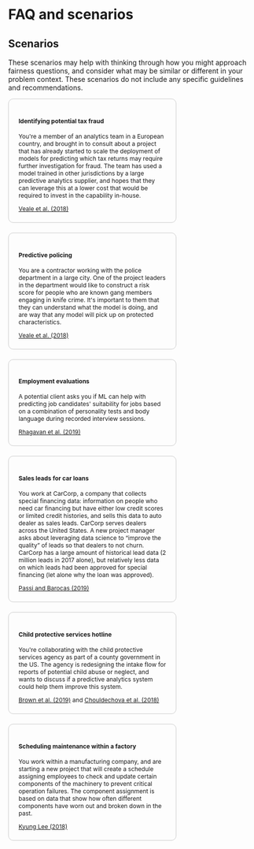 # FAQ and scenarios

## Scenarios
These scenarios may help with thinking through how you might approach fairness questions, and consider what may be similar or different in your problem context.  These scenarios do not include any specific guidelines and recommendations.


<div class="Scenario">
  <h4>Identifying potential tax fraud</h4>
  <p>You're a member of an analytics team in a European country, and brought in to consult about a project that has already started to scale the deployment of models for predicting which tax returns may require further investigation for fraud.  The team has used a model trained in other jurisdictions by a large predictive analytics supplier, and hopes that they can leverage this at a lower cost that would be required to invest in the capability in-house.
  </p>
  <a href="https://arxiv.org/pdf/1802.01029.pdf">Veale et al. (2018)</a>
</div>

<div class="Scenario">
  <h4>Predictive policing</h4>
  <p>You are a contractor working with the police department in a large city.  One of the project leaders in the department would like to construct a risk score for people who are known gang members engaging in knife crime.  It's important to them that they can understand what the model is doing, and are way that any model will pick up on protected characteristics.
  </p>
  <a href="https://arxiv.org/pdf/1802.01029.pdf">Veale et al. (2018)</a>
</div>

<div class="Scenario">
  <h4>Employment evaluations</h4>
  <p>A potential client asks you if ML can help with predicting job candidates' suitability for jobs based on a combination of personality tests and body language during recorded interview sessions.</p>
  <a href="https://arxiv.org/pdf/1906.09208.pdf">Rhagavan et al. (2019)</a>
</div>

<div class="Scenario">
  <h4>Sales leads for car loans</h4>
  <p>You work at CarCorp, a company that collects special financing data: information on people who need car financing but have either low credit scores or limited credit histories, and sells this data to auto dealer as sales leads.  CarCorp  serves dealers across the United States.  A new project manager asks about leveraging data science to “improve the quality” of leads so that dealers to not churn.  CarCorp has a large amount of historical lead data (2 million leads in 2017 alone), but relatively less data on which leads had been approved for special financing (let alone why the loan was approved).
  </p>
  <a href="https://arxiv.org/ftp/arxiv/papers/1901/1901.02547.pdf">Passi and Barocas (2019)</a>
</div>
<div class="Scenario">
  <h4>Child protective services hotline</h4>
  <p>You're collaborating with the child protective services agency as part of a county government in the US.  The agency is redesigning the intake flow for reports of potential child abuse or neglect, and wants to discuss if a predictive analytics system could help them improve this system.
  </p>
  <a href="https://www.andrew.cmu.edu/user/achoulde/files/accountability_final_balanced.pdf">Brown et al. (2019)</a> and <a href="http://proceedings.mlr.press/v81/chouldechova18a/chouldechova18a.pdf">Chouldechova et al. (2018)</a>
</div>

<div class="Scenario">
  <h4>Scheduling maintenance within a factory</h4>
  <p>You work within a manufacturing company, and are starting a new project that will create a schedule assigning employees to check and update certain components of the machinery to prevent critical operation failures. The component assignment is based on data that show how often different components have worn out and broken down in the past.
  </p>
  <a href="https://ischool.utexas.edu/~ml48959/materials/Publication/2018-AlgoManagePerception.pdf">Kyung Lee (2018)</a>
</div>

<style>
    .Scenario {
      margin-bottom: 20px;
      font-size: 12px;
      padding: 20px;
      border: 1px solid #ccc;
      border-radius: 10px;
      width: 300px;
      display: inline-block;
    }

    /* see https://www.w3schools.com/howto/howto_css_flip_card.asp */
     /* The flip card container - set the width and height to whatever you want. We have added the border property to demonstrate that the flip itself goes out of the box on hover (remove perspective if you don't want the 3D effect */
    .flip-card {
      background-color: transparent;
      width: 300px;
      height: 200px;
    }

    /* This container is needed to position the front and back side */
    .flip-card-inner {
      position: relative;
      width: 100%;
      height: 100%;
      text-align: left;
      transition: transform 400ms;
      transform-style: preserve-3d;
    }

    /* Do an horizontal flip when you move the mouse over the flip box container */
    .flip-card:hover .flip-card-inner {
      transform: rotateY(180deg);
    }

    /* Position the front and back side */
    .flip-card-front, .flip-card-back {
      cursor: default;
      border: 1px solid #ccc;
      border-radius: 10px;
      overflow-y: scroll;
      position: absolute;
      width: 100%;
      height: 100%;
      -webkit-backface-visibility: hidden; /* Safari */
      backface-visibility: hidden;
    }

    /* Style the front side (fallback if image is missing) */
    .flip-card-front {
      background-color: white;
      color: black;
      padding: 20px;
    }

    /* Style the back side */
    .flip-card-back {
      padding: 20px;
      background-color: #f8f8f8;
      color: #333;
      transform: rotateY(180deg);
    } 
  </style>